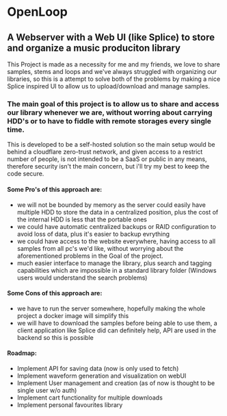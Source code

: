 # OpenLoop

## A Webserver with a Web UI (like Splice) to store and organize a music produciton library

This Project is made as a necessity for me and my friends, we love to share samples, stems and loops and we've always struggled with organizing our libraries,
so this is a attempt to solve both of the problems by making a nice Splice inspired UI to allow us to upload/download and manage samples.

### The main goal of this project is to allow us to share and access our library whenever we are, without worring about carrying HDD's or to have to fiddle with remote storages every single time.

This is developed to be a self-hosted solution so the main setup would be behind a cloudflare zero-trust network, and given access to a restrict number of people, is not intended to be a SaaS or public in any means,
therefore security isn't the main concern, but i'll try my best to keep the code secure.

#### Some Pro's of this approach are:
- we will not be bounded by memory as the server could easily have multiple HDD to store the data in a centralized position, plus the cost of the internal HDD is less that the portable ones
- we could have automatic centralized backups or RAID configuration to avoid loss of data, plus it's easier to backup evrything
- we could have access to the website everywhere, having access to all samples from all pc's we'd like, without worrying about the aforementioned problems in the Goal of the project.
- much easier interface to manage the library, plus search and tagging capabilities which are impossible in a standard library folder (Windows users would understand the search problems)

#### Some Cons of this approach are:
- we have to run the server somewhere, hopefully making the whole project a docker image will simplify this
- we will have to download the samples before being able to use them, a client application like Splice did can definitely help, API are used in the backend so this is possible

  
#### Roadmap:
- Implement API for saving data (now is only used to fetch)
- Implement waveform generation and visualization on webUI
- Implement User management and creation (as of now is thought to be single user w/o auth)
- Implement cart functionality for multiple downloads
- Implement personal favourites library
